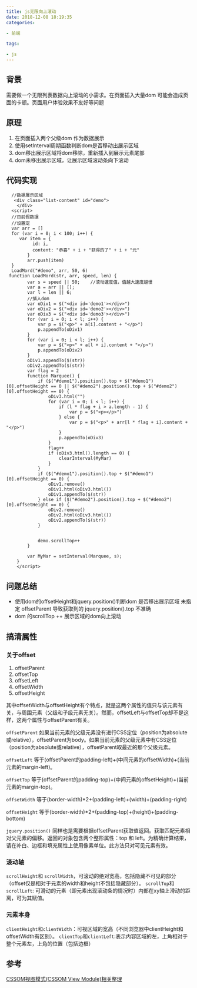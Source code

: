 ```yaml
---
title: js无限向上滚动
date: 2018-12-08 18:19:35
categories:

- 前端

tags:

- js
---
```

## 背景
需要做一个无限列表数据向上滚动的小需求。在页面插入大量dom 可能会造成页面的卡顿。页面用户体验效果不友好等问题
## 原理
1. 在页面插入两个父级dom 作为数据展示
2. 使用setInterval周期函数判断dom是否移动出展示区域
3. dom移出展示区域将dom移除，重新插入到展示元素尾部
4. dom未移出展示区域，让展示区域滚动条向下滚动

## 代码实现
```
  //数据展示区域
   <div class="list-content" id="demo">
    </div>
  <script>
  //目前假数据
  //设置定
  var arr = []
  for (var i = 0; i < 100; i++) {
     var item = {
          id: i,
          content: "恭喜" + i + "获得的了" + i + "元"
        }
        arr.push(item)
  }
  LoadMord("#demo", arr, 50, 6) 
 function LoadMord(str, arr, speed, len) {
        var s = speed || 50;    //滚动速度值，值越大速度越慢
        var a = arr || [];
        var l = len || 6;
        //插入dom
        var oDiv1 = $("<div id='demo1'></div>")
        var oDiv2 = $("<div id='demo2'></div>")
        var oDiv3 = $("<div id='demo3'></div>")
        for (var i = 0; i < l; i++) {
            var p = $("<p>" + a[i].content + "</p>")
            p.appendTo(oDiv1)
        }
        for (var i = 0; i < l; i++) {
            var p = $("<p>" + a[l + i].content + "</p>")
            p.appendTo(oDiv2)
        }
        oDiv1.appendTo($(str))
        oDiv2.appendTo($(str))
        var flag = 2
        function Marquee() {
            if ($("#demo1").position().top + $("#demo1")[0].offsetHeight == 0 || $("#demo2").position().top + $("#demo2")[0].offsetHeight == 0) {
                oDiv3.html("")
                for (var i = 0; i < l; i++) {
                    if (l * flag + i > a.length - 1) {
                        var p = $("<p></p>")
                    } else {
                        var p = $("<p>" + arr[l * flag + i].content + "</p>")
                    }
                    p.appendTo(oDiv3)
                }
                flag++
                if (oDiv3.html().length == 0) {
                    clearInterval(MyMar)
                }
            }
            if ($("#demo1").position().top + $("#demo1")[0].offsetHeight == 0) {
                oDiv1.remove()
                oDiv1.html(oDiv3.html())
                oDiv1.appendTo($(str))
            } else if ($("#demo2").position().top + $("#demo2")[0].offsetHeight == 0) {
                oDiv2.remove()
                oDiv2.html(oDiv3.html())
                oDiv2.appendTo($(str))
            }


            demo.scrollTop++
        }

        var MyMar = setInterval(Marquee, s);
    }
    </script>
```
## 问题总结
* 使用dom的offsetHeight和jquery.position()判断dom 是否移出展示区域
  未指定 offsetParent 导致获取到的 jquery.position().top 不准确
* dom 的scrollTop ++ 展示区域的dom向上滚动
  
##  搞清属性

### 关于offset
1. offsetParent
2. offsetTop    
3. offsetLeft
4. offsetWidth  
5. offsetHeight

其中offsetWidth与offsetHeight有个特点，就是这两个属性的值只与该元素有关，与周围元素（父级和子级元素无关）。然而，offsetLeft与offsetTop却不是这样，这两个属性与offsetParent有关。

`offsetParent` 如果当前元素的父级元素没有进行CSS定位（position为absolute或relative），offsetParent为body。如果当前元素的父级元素中有CSS定位（position为absolute或relative），offsetParent取最近的那个父级元素。

`offsetLeft`   等于(offsetParent的padding-left)+(中间元素的offsetWidth)+(当前元素的margin-left)。

`offsetTop`    等于(offsetParent的padding-top)+(中间元素的offsetHeight)+(当前元素的margin-top)。

`offsetWidth`  等于(border-width)*2+(padding-left)+(width)+(padding-right)

`offsetHeight` 等于(border-width)*2+(padding-top)+(height)+(padding-bottom)
 
`jquery.position()` 同样也是需要根据offsetParent获取值返回。获取匹配元素相对父元素的偏移。返回的对象包含两个整形属性：top 和 left。为精确计算结果，请在补白、边框和填充属性上使用像素单位。此方法只对可见元素有效。  
### 滚动轴
`scrollHeight`和 `scrollWidth`，可滚动的绝对宽高，包括隐藏不可见的部分（offset仅是相对于元素的width和height不包括隐藏部分）。
`scrollTop`和`scrollLeft`: 可滑动的元素（即元素出现滚动条的情况时）内部在xy轴上滑动的距离，可为其赋值。
### 元素本身
`clientHeight`和`clientWidth`：可视区域的宽高（不同浏览器中clientHeight和offsetWidth有区别）。
`clientTop`和`clientLeft`:表示内容区域的左，上角相对于整个元素左，上角的位置（包括边框）
## 参考
[CSSOM视图模式(CSSOM View Module)相关整理](https://www.zhangxinxu.com/wordpress/2011/09/cssom%E8%A7%86%E5%9B%BE%E6%A8%A1%E5%BC%8Fcssom-view-module%E7%9B%B8%E5%85%B3%E6%95%B4%E7%90%86%E4%B8%8E%E4%BB%8B%E7%BB%8D/)
